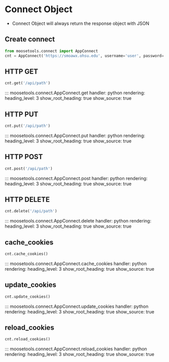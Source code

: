 # Connect Object

- Connect Object will always return the response object with JSON

## Create connect

```python
from moosetools.connect import AppConnect
cnt = AppConnect('https://smoawx.ohsu.edu', username='user', password='pass')
```

## HTTP GET

```python
cnt.get('/api/path')
```
::: moosetools.connect.AppConnect.get
    handler: python
    rendering:
      heading_level: 3
      show_root_heading: true
      show_source: true

## HTTP PUT

```python
cnt.put('/api/path')
```
::: moosetools.connect.AppConnect.put
    handler: python
    rendering:
      heading_level: 3
      show_root_heading: true
      show_source: true

## HTTP POST

```python
cnt.post('/api/path')
```
::: moosetools.connect.AppConnect.post
    handler: python
    rendering:
      heading_level: 3
      show_root_heading: true
      show_source: true

## HTTP DELETE

```python
cnt.delete('/api/path')
```
::: moosetools.connect.AppConnect.delete
    handler: python
    rendering:
      heading_level: 3
      show_root_heading: true
      show_source: true

## cache_cookies

```python
cnt.cache_cookies()
```
::: moosetools.connect.AppConnect.cache_cookies
    handler: python
    rendering:
      heading_level: 3
      show_root_heading: true
      show_source: true

## update_cookies

```python
cnt.update_cookies()
```
::: moosetools.connect.AppConnect.update_cookies
    handler: python
    rendering:
      heading_level: 3
      show_root_heading: true
      show_source: true

## reload_cookies

```python
cnt.reload_cookies()
```
::: moosetools.connect.AppConnect.reload_cookies
    handler: python
    rendering:
      heading_level: 3
      show_root_heading: true
      show_source: true
